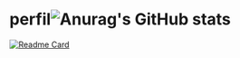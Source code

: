 # perfil![Anurag's GitHub stats](https://github-readme-stats.vercel.app/api?username=oliveira-js&show_icons=true&theme=onedark)
[![Readme Card](https://github-readme-stats.vercel.app/api/pin/?username=oliveira-js&repo=github-readme-stats)](https://github.com/anuraghazra/github-readme-stats)

